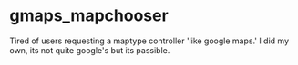 gmaps_mapchooser
================

Tired of users requesting a maptype controller 'like google maps.' I did my own, its not quite google's but its passible.
